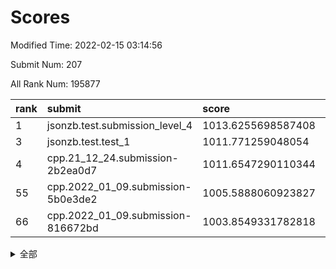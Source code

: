 # Scores

Modified Time: 2022-02-15 03:14:56

Submit Num: 207

All Rank Num: 195877

| rank |               submit               |       score        |       sigma        | pk_num |
| :--- | :--------------------------------- | :----------------- | :----------------- | :----- |
| 1    | jsonzb.test.submission_level_4     | 1013.6255698587408 | 0.8193294107796353 | 3789   |
| 3    | jsonzb.test.test_1                 | 1011.771259048054  | 0.7958671968571505 | 3785   |
| 4    | cpp.21_12_24.submission-2b2ea0d7   | 1011.6547290110344 | 0.772492131018633  | 3784   |
| 55   | cpp.2022_01_09.submission-5b0e3de2 | 1005.5888060923827 | 0.7135641926349852 | 3787   |
| 66   | cpp.2022_01_09.submission-816672bd | 1003.8549331782818 | 0.7078018566433533 | 3784   |


<details>
<summary>全部</summary>

| rank |                 submit                 |       score        |       sigma        | pk_num |
| :--- | :------------------------------------- | :----------------- | :----------------- | :----- |
| 1    | jsonzb.test.submission_level_4         | 1013.6255698587408 | 0.8193294107796353 | 3789   |
| 2    | gobigger.level_3.submission_level_3_14 | 1012.3050569252098 | 0.793897422165039  | 3786   |
| 3    | jsonzb.test.test_1                     | 1011.771259048054  | 0.7958671968571505 | 3785   |
| 4    | cpp.21_12_24.submission-2b2ea0d7       | 1011.6547290110344 | 0.772492131018633  | 3784   |
| 5    | gobigger.level_3.submission_level_3_37 | 1011.2038408671344 | 0.7647750745239451 | 3784   |
| 6    | gobigger.level_3.submission_level_3_38 | 1011.0828231980742 | 0.7741231017729635 | 3786   |
| 7    | gobigger.level_3.submission_level_3_7  | 1010.9957444992974 | 0.7761242935155941 | 3781   |
| 8    | gobigger.level_3.submission_level_3_48 | 1010.9520943598146 | 0.7597949040686085 | 3787   |
| 9    | gobigger.level_3.submission_level_3_42 | 1010.947756646475  | 0.7810190802368896 | 3787   |
| 10   | gobigger.level_3.submission_level_3_30 | 1010.8193295275586 | 0.7624388161567665 | 3789   |
| 11   | gobigger.level_3.submission_level_3_44 | 1010.6919173087387 | 0.7516295701230409 | 3784   |
| 12   | gobigger.level_3.submission_level_3_27 | 1010.6878482751048 | 0.7759458379478489 | 3788   |
| 13   | gobigger.level_3.submission_level_3_40 | 1010.6244610087178 | 0.7853405534932565 | 3789   |
| 14   | gobigger.level_3.submission_level_3_20 | 1010.534299882016  | 0.7589206523713001 | 3786   |
| 15   | gobigger.level_3.submission_level_3_47 | 1010.4873697249612 | 0.736252447321129  | 3785   |
| 16   | gobigger.level_3.submission_level_3_4  | 1010.4454601429704 | 0.7785805194962252 | 3784   |
| 17   | gobigger.level_3.submission_level_3_2  | 1010.3195673044152 | 0.7694272648834062 | 3788   |
| 18   | gobigger.level_3.submission_level_3_8  | 1010.2709684465051 | 0.7556802999366214 | 3783   |
| 19   | gobigger.level_3.submission_level_3_13 | 1010.1338306898132 | 0.7734835564606162 | 3789   |
| 20   | gobigger.level_3.submission_level_3_19 | 1010.0262224923888 | 0.737589383885233  | 3786   |
| 21   | gobigger.level_3.submission_level_3_23 | 1009.9945867726386 | 0.7592307968794865 | 3783   |
| 22   | gobigger.level_3.submission_level_3_32 | 1009.9717812526443 | 0.7475249550338797 | 3787   |
| 23   | gobigger.level_3.submission_level_3_26 | 1009.8649318154656 | 0.7683586453189297 | 3784   |
| 24   | gobigger.level_3.submission_level_3_18 | 1009.8465997379835 | 0.7703519730902454 | 3788   |
| 25   | gobigger.level_3.submission_level_3_16 | 1009.7290009475233 | 0.771445363112535  | 3786   |
| 26   | gobigger.level_3.submission_level_3_25 | 1009.7139624037085 | 0.7405781242797268 | 3782   |
| 27   | gobigger.level_3.submission_level_3_11 | 1009.6562156981963 | 0.7492231066273723 | 3785   |
| 28   | gobigger.level_3.submission_level_3_34 | 1009.633422331491  | 0.7468453251413275 | 3780   |
| 29   | gobigger.level_3.submission_level_3_45 | 1009.625179814364  | 0.7524836383303103 | 3786   |
| 30   | gobigger.level_3.submission_level_3_22 | 1009.5930320065697 | 0.7595794264252911 | 3784   |
| 31   | gobigger.level_3.submission_level_3_41 | 1009.5878035958739 | 0.7544553810368864 | 3789   |
| 32   | gobigger.level_3.submission_level_3_21 | 1009.5470047791827 | 0.7439384851242292 | 3786   |
| 33   | gobigger.level_3.submission_level_3_35 | 1009.5099722296985 | 0.7415495909137406 | 3784   |
| 34   | gobigger.level_3.submission_level_3_17 | 1009.4726586853219 | 0.7569176971043152 | 3786   |
| 35   | gobigger.level_3.submission_level_3_10 | 1009.455079970198  | 0.7334767886230268 | 3788   |
| 36   | gobigger.level_3.submission_level_3_6  | 1009.4052308247611 | 0.7671613476010383 | 3790   |
| 37   | gobigger.level_3.submission_level_3_31 | 1009.4036802298044 | 0.7474609881808881 | 3783   |
| 38   | gobigger.level_3.submission_level_3_49 | 1009.3383427236346 | 0.7593223390724899 | 3783   |
| 39   | gobigger.level_3.submission_level_3_12 | 1009.3339248193448 | 0.7666495438394477 | 3789   |
| 40   | gobigger.level_3.submission_level_3_0  | 1009.315590227398  | 0.7628259901908062 | 3786   |
| 41   | gobigger.level_3.submission_level_3_46 | 1009.3119553493251 | 0.7576186588296141 | 3779   |
| 42   | gobigger.level_3.submission_level_3_9  | 1009.2292253227674 | 0.753712735501159  | 3777   |
| 43   | gobigger.level_3.submission_level_3_29 | 1009.1898714214266 | 0.7616610039563626 | 3780   |
| 44   | gobigger.level_3.submission_level_3_28 | 1009.1692212556668 | 0.7585752269714267 | 3785   |
| 45   | gobigger.level_3.submission_level_3_33 | 1009.1662964083536 | 0.7491887756048807 | 3784   |
| 46   | gobigger.level_3.submission_level_3_24 | 1009.1655147425328 | 0.7460927166041471 | 3784   |
| 47   | gobigger.level_3.submission_level_3_36 | 1009.144058919567  | 0.7614636072352416 | 3786   |
| 48   | gobigger.level_3.submission_level_3_39 | 1009.0927135986644 | 0.7315598253455933 | 3784   |
| 49   | gobigger.level_3.submission_level_3_1  | 1008.9567298913947 | 0.7349867459108603 | 3783   |
| 50   | gobigger.level_3.submission_level_3_5  | 1008.8814086007116 | 0.761719564349912  | 3785   |
| 51   | gobigger.level_3.submission_level_3_3  | 1008.4512473551259 | 0.7415976485261253 | 3783   |
| 52   | gobigger.level_3.submission_level_3_15 | 1008.4366421673449 | 0.7392528020227875 | 3791   |
| 53   | gobigger.level_3.submission_level_3_43 | 1008.2024908833237 | 0.7400791401769453 | 3787   |
| 54   | gobigger.level_1.submission_level_1_23 | 1005.7299240315614 | 0.7324194858561749 | 3786   |
| 55   | cpp.2022_01_09.submission-5b0e3de2     | 1005.5888060923827 | 0.7135641926349852 | 3787   |
| 56   | gobigger.level_1.submission_level_1_21 | 1005.0533437940595 | 0.7288084873147057 | 3792   |
| 57   | gobigger.level_1.submission_level_1_29 | 1004.5943489933974 | 0.7121383996210214 | 3784   |
| 58   | gobigger.level_1.submission_level_1_35 | 1004.2809078635863 | 0.7216642207088596 | 3779   |
| 59   | gobigger.level_1.submission_level_1_22 | 1004.127907977267  | 0.7129973118744214 | 3791   |
| 60   | gobigger.level_1.submission_level_1_25 | 1004.0282175308423 | 0.7163996741651456 | 3788   |
| 61   | gobigger.level_1.submission_level_1_44 | 1003.993944608689  | 0.7119532119532413 | 3784   |
| 62   | gobigger.level_1.submission_level_1_14 | 1003.9901951839938 | 0.7202073132521887 | 3780   |
| 63   | gobigger.level_1.submission_level_1_11 | 1003.9592940672715 | 0.7174514371913361 | 3786   |
| 64   | gobigger.level_1.submission_level_1_41 | 1003.9447659377463 | 0.7107586909210231 | 3785   |
| 65   | gobigger.level_1.submission_level_1_13 | 1003.9172380721848 | 0.7151622888629886 | 3786   |
| 66   | cpp.2022_01_09.submission-816672bd     | 1003.8549331782818 | 0.7078018566433533 | 3784   |
| 67   | gobigger.level_1.submission_level_1_19 | 1003.7090332287316 | 0.7149218782476751 | 3781   |
| 68   | gobigger.level_1.submission_level_1_10 | 1003.6578512508173 | 0.698833513866517  | 3787   |
| 69   | gobigger.level_1.submission_level_1_49 | 1003.6430882397578 | 0.7336984217939603 | 3787   |
| 70   | gobigger.level_1.submission_level_1_8  | 1003.5998106614181 | 0.7166536046088006 | 3781   |
| 71   | gobigger.level_1.submission_level_1_12 | 1003.5662874556091 | 0.7117856546425705 | 3787   |
| 72   | gobigger.level_1.submission_level_1_45 | 1003.5435011877712 | 0.7149596335692181 | 3781   |
| 73   | gobigger.level_1.submission_level_1_6  | 1003.5330512072073 | 0.7182320467212913 | 3780   |
| 74   | gobigger.level_1.submission_level_1_28 | 1003.4881908813172 | 0.7194582982768509 | 3789   |
| 75   | gobigger.level_1.submission_level_1_48 | 1003.3618412897589 | 0.7117545186546679 | 3785   |
| 76   | gobigger.level_1.submission_level_1_5  | 1003.2830650664974 | 0.7063646413594993 | 3784   |
| 77   | gobigger.level_1.submission_level_1_43 | 1003.2338056667372 | 0.7102437259819808 | 3782   |
| 78   | gobigger.level_1.submission_level_1_46 | 1003.2283544344137 | 0.7129110634279022 | 3786   |
| 79   | gobigger.level_1.submission_level_1_20 | 1003.142471403283  | 0.7183453411996908 | 3787   |
| 80   | gobigger.level_1.submission_level_1_39 | 1003.0894216605825 | 0.7263716736176947 | 3788   |
| 81   | gobigger.level_1.submission_level_1_30 | 1003.0274065167488 | 0.7081580461016882 | 3784   |
| 82   | gobigger.level_1.submission_level_1_1  | 1003.0185650453019 | 0.7081810135865371 | 3781   |
| 83   | gobigger.level_1.submission_level_1_3  | 1003.0102559149891 | 0.7118182260433096 | 3788   |
| 84   | gobigger.level_1.submission_level_1_16 | 1002.9044218254862 | 0.7196531565497293 | 3787   |
| 85   | gobigger.level_1.submission_level_1_33 | 1002.8412475882049 | 0.7223479153589004 | 3783   |
| 86   | gobigger.level_1.submission_level_1_36 | 1002.6894370125601 | 0.7186462291927642 | 3781   |
| 87   | gobigger.level_1.submission_level_1_31 | 1002.6430391866625 | 0.6992506535597086 | 3786   |
| 88   | gobigger.level_1.submission_level_1_0  | 1002.6348806969476 | 0.706038866465651  | 3787   |
| 89   | gobigger.level_1.submission_level_1_9  | 1002.6060686806239 | 0.7090787092870422 | 3780   |
| 90   | gobigger.level_1.submission_level_1_37 | 1002.6023531452447 | 0.7216681573240469 | 3780   |
| 91   | gobigger.level_1.submission_level_1_26 | 1002.5917822974853 | 0.7204596169694141 | 3784   |
| 92   | gobigger.level_1.submission_level_1_17 | 1002.5540756684146 | 0.7069401966466515 | 3791   |
| 93   | gobigger.level_1.submission_level_1_15 | 1002.5382718359818 | 0.7140254655549305 | 3786   |
| 94   | gobigger.level_1.submission_level_1_2  | 1002.3880902219619 | 0.700551252458702  | 3784   |
| 95   | gobigger.level_1.submission_level_1_18 | 1002.3799925146938 | 0.7155781325965953 | 3783   |
| 96   | gobigger.level_1.submission_level_1_32 | 1002.3764337120865 | 0.718287405308235  | 3787   |
| 97   | gobigger.level_1.submission_level_1_34 | 1002.3764112773556 | 0.7139975577708182 | 3785   |
| 98   | gobigger.level_1.submission_level_1_40 | 1002.3174030679888 | 0.7076379508936231 | 3786   |
| 99   | gobigger.level_1.submission_level_1_7  | 1002.2316046249578 | 0.7012723374111944 | 3782   |
| 100  | gobigger.level_1.submission_level_1_42 | 1002.1961569965032 | 0.7126071672672744 | 3787   |
| 101  | gobigger.level_1.submission_level_1_38 | 1002.1872141877332 | 0.7104447401543654 | 3786   |
| 102  | gobigger.level_1.submission_level_1_47 | 1001.9907483682168 | 0.7040887285403783 | 3784   |
| 103  | gobigger.level_1.submission_level_1_24 | 1001.9679400494739 | 0.7102439308891063 | 3787   |
| 104  | gobigger.level_1.submission_level_1_27 | 1001.8571514061771 | 0.705672933095558  | 3786   |
| 105  | gobigger.level_1.submission_level_1_4  | 1001.5589412795216 | 0.7148411489877582 | 3780   |
| 106  | gobigger.random.submission_random_47   | 997.5203416225642  | 0.7118489057411981 | 3788   |
| 107  | gobigger.random.submission_random_21   | 997.4294662334427  | 0.7143107308749218 | 3780   |
| 108  | gobigger.random.submission_random_29   | 997.4000008466828  | 0.7037370796869784 | 3788   |
| 109  | gobigger.random.submission_random_28   | 997.0486955271545  | 0.7073175010665071 | 3783   |
| 110  | gobigger.random.submission_random_15   | 997.0485562695486  | 0.703900444279261  | 3785   |
| 111  | gobigger.random.submission_random_18   | 996.9844563691406  | 0.7133751127385989 | 3782   |
| 112  | gobigger.random.submission_random_35   | 996.9819856538661  | 0.7167677771369729 | 3783   |
| 113  | gobigger.random.submission_random_42   | 996.9169341036076  | 0.7189547503254101 | 3791   |
| 114  | gobigger.random.submission_random_7    | 996.7791492888715  | 0.7129447512687674 | 3788   |
| 115  | gobigger.random.submission_random_13   | 996.7245197370245  | 0.707380574047829  | 3785   |
| 116  | gobigger.random.submission_random_39   | 996.6396672014413  | 0.7008084261904874 | 3786   |
| 117  | gobigger.random.submission_random_17   | 996.5491077698058  | 0.7209554440212873 | 3784   |
| 118  | gobigger.random.submission_random_12   | 996.5266673810088  | 0.7119943832774212 | 3787   |
| 119  | gobigger.random.submission_random_14   | 996.484110663077   | 0.7151474987981349 | 3783   |
| 120  | gobigger.random.submission_random_37   | 996.4627918865641  | 0.7049576675915789 | 3781   |
| 121  | gobigger.random.submission_random_6    | 996.3602809550201  | 0.7096904508757884 | 3786   |
| 122  | gobigger.random.submission_random_48   | 996.30799662517    | 0.700546624751821  | 3780   |
| 123  | gobigger.random.submission_random_0    | 996.2036366857449  | 0.7198404903500086 | 3787   |
| 124  | gobigger.random.submission_random_5    | 996.200462008437   | 0.704168283546573  | 3790   |
| 125  | gobigger.random.submission_random_31   | 996.117092434578   | 0.70281533854793   | 3786   |
| 126  | gobigger.random.submission_random_2    | 996.1111981249558  | 0.7108123445307399 | 3783   |
| 127  | gobigger.random.submission_random_26   | 996.0952467691494  | 0.7047423531366654 | 3785   |
| 128  | gobigger.random.submission_random_33   | 996.0596509252599  | 0.7056105384863457 | 3785   |
| 129  | gobigger.random.submission_random_45   | 996.0378853749016  | 0.7050843025978865 | 3789   |
| 130  | gobigger.random.submission_random_8    | 996.0230404156162  | 0.7194823390491385 | 3787   |
| 131  | gobigger.random.submission_random_34   | 995.9554990628375  | 0.7201153157245167 | 3789   |
| 132  | gobigger.random.submission_random_27   | 995.9551205075333  | 0.7154591567569594 | 3784   |
| 133  | gobigger.random.submission_random_11   | 995.9228928387556  | 0.6948071034067216 | 3782   |
| 134  | gobigger.random.submission_random_1    | 995.9093513190119  | 0.6998440334282002 | 3786   |
| 135  | gobigger.random.submission_random_24   | 995.840070857793   | 0.7140772603643718 | 3782   |
| 136  | gobigger.random.submission_random_32   | 995.8340234929609  | 0.7055863975495817 | 3783   |
| 137  | gobigger.random.submission_random_38   | 995.8100412845779  | 0.710190790771991  | 3782   |
| 138  | gobigger.random.submission_random_23   | 995.7721157547435  | 0.7036733547545556 | 3785   |
| 139  | gobigger.random.submission_random_16   | 995.7486480503172  | 0.7111408773828231 | 3787   |
| 140  | gobigger.random.submission_random_10   | 995.7141527936981  | 0.7062919743566469 | 3789   |
| 141  | gobigger.random.submission_random_44   | 995.653015895001   | 0.7135969649539414 | 3781   |
| 142  | gobigger.random.submission_random_30   | 995.6302688593943  | 0.7095063775507655 | 3786   |
| 143  | gobigger.random.submission_random_49   | 995.5884153148648  | 0.6997394052010348 | 3788   |
| 144  | gobigger.random.submission_random_22   | 995.5636549728578  | 0.7125586148041434 | 3779   |
| 145  | gobigger.random.submission_random_9    | 995.5553306503756  | 0.7160682517959825 | 3784   |
| 146  | gobigger.random.submission_random_19   | 995.527668531266   | 0.7159627441153499 | 3786   |
| 147  | gobigger.random.submission_random_4    | 995.4643627771445  | 0.7060729279087508 | 3781   |
| 148  | gobigger.random.submission_random_43   | 995.4620458219963  | 0.7068072147005457 | 3778   |
| 149  | gobigger.random.submission_random_25   | 995.4307122080265  | 0.7086207005673567 | 3788   |
| 150  | gobigger.random.submission_random_41   | 995.2828491696847  | 0.71431864276903   | 3787   |
| 151  | gobigger.random.submission_random_3    | 995.2569067746733  | 0.7214258031593817 | 3785   |
| 152  | gobigger.random.submission_random_46   | 995.2561845446327  | 0.7178383554782491 | 3782   |
| 153  | gobigger.random.submission_random_20   | 995.177063075776   | 0.7121361743921218 | 3786   |
| 154  | gobigger.level_2.submission_level_2_6  | 995.1761587047747  | 0.718775938831034  | 3786   |
| 155  | gobigger.random.submission_random_40   | 995.1568578224326  | 0.7133966186007583 | 3790   |
| 156  | gobigger.random.submission_random_36   | 994.8935009953299  | 0.7060187459854177 | 3788   |
| 157  | gobigger.level_2.submission_level_2_46 | 994.1828683402234  | 0.7181759065070612 | 3784   |
| 158  | gobigger.level_2.submission_level_2_34 | 994.1150160571647  | 0.7437354427957272 | 3785   |
| 159  | gobigger.level_2.submission_level_2_48 | 993.8537275724909  | 0.7384912517429904 | 3784   |
| 160  | gobigger.level_2.submission_level_2_2  | 993.7522360224835  | 0.7273747688889225 | 3787   |
| 161  | gobigger.level_2.submission_level_2_33 | 993.5186288249038  | 0.7457983151523999 | 3785   |
| 162  | gobigger.level_2.submission_level_2_38 | 993.3916863512338  | 0.7330656283094096 | 3788   |
| 163  | gobigger.level_2.submission_level_2_19 | 993.3550571393188  | 0.7186149458650035 | 3785   |
| 164  | gobigger.level_2.submission_level_2_36 | 993.3029725322788  | 0.7341883002071983 | 3790   |
| 165  | gobigger.level_2.submission_level_2_42 | 993.2895774232118  | 0.7562255198524984 | 3787   |
| 166  | gobigger.level_2.submission_level_2_5  | 993.1034329745122  | 0.7500855490469465 | 3780   |
| 167  | gobigger.level_2.submission_level_2_14 | 993.0396382126229  | 0.7295253912550624 | 3785   |
| 168  | gobigger.level_2.submission_level_2_39 | 992.8219856669247  | 0.7231497779556272 | 3786   |
| 169  | gobigger.level_2.submission_level_2_37 | 992.8004488853251  | 0.7366625250820733 | 3785   |
| 170  | gobigger.level_2.submission_level_2_7  | 992.7868903797375  | 0.7285140307541327 | 3789   |
| 171  | gobigger.level_2.submission_level_2_8  | 992.76300726023    | 0.7324600807234758 | 3781   |
| 172  | gobigger.level_2.submission_level_2_21 | 992.7623056376863  | 0.7365168537091031 | 3777   |
| 173  | gobigger.level_2.submission_level_2_47 | 992.7394655054854  | 0.734984368936831  | 3789   |
| 174  | gobigger.level_2.submission_level_2_1  | 992.6468966055578  | 0.7353256143565333 | 3783   |
| 175  | gobigger.level_2.submission_level_2_35 | 992.6052953849744  | 0.7502996583154856 | 3784   |
| 176  | gobigger.level_2.submission_level_2_27 | 992.5666024217452  | 0.7370891218284854 | 3783   |
| 177  | gobigger.level_2.submission_level_2_23 | 992.4769640090346  | 0.728016958206081  | 3786   |
| 178  | gobigger.level_2.submission_level_2_4  | 992.4749684713461  | 0.7538483311610588 | 3785   |
| 179  | gobigger.level_2.submission_level_2_29 | 992.3855989734491  | 0.7658116381824699 | 3783   |
| 180  | gobigger.level_2.submission_level_2_13 | 992.2420167241231  | 0.7714279217705703 | 3790   |
| 181  | gobigger.level_2.submission_level_2_26 | 992.1989639147374  | 0.7349113220695254 | 3784   |
| 182  | gobigger.level_2.submission_level_2_28 | 992.1127209585027  | 0.7735376424242485 | 3788   |
| 183  | gobigger.level_2.submission_level_2_24 | 992.0804506091508  | 0.7749823750470725 | 3785   |
| 184  | gobigger.level_2.submission_level_2_43 | 992.0231590951572  | 0.7291287667276304 | 3789   |
| 185  | gobigger.level_2.submission_level_2_11 | 991.9835711830997  | 0.7313257523221748 | 3786   |
| 186  | gobigger.level_2.submission_level_2_9  | 991.9332095887688  | 0.7439017288199232 | 3782   |
| 187  | gobigger.level_2.submission_level_2_30 | 991.7541164934329  | 0.7544859034566723 | 3783   |
| 188  | gobigger.level_2.submission_level_2_31 | 991.6332430171376  | 0.7532239743616413 | 3788   |
| 189  | gobigger.level_2.submission_level_2_15 | 991.61681052096    | 0.7623062762462707 | 3781   |
| 190  | gobigger.level_2.submission_level_2_16 | 991.6034056459147  | 0.7635586437448532 | 3788   |
| 191  | gobigger.level_2.submission_level_2_44 | 991.5833543073188  | 0.7549553965680494 | 3785   |
| 192  | gobigger.level_2.submission_level_2_10 | 991.552795912711   | 0.7542988281650707 | 3787   |
| 193  | gobigger.level_2.submission_level_2_12 | 991.4977272460691  | 0.7648799739385186 | 3787   |
| 194  | gobigger.level_2.submission_level_2_3  | 991.4482626360254  | 0.7544782524288479 | 3781   |
| 195  | gobigger.level_2.submission_level_2_20 | 991.4302544272247  | 0.7616696650860899 | 3782   |
| 196  | gobigger.level_2.submission_level_2_49 | 991.2956167601393  | 0.7513501097868635 | 3784   |
| 197  | gobigger.level_2.submission_level_2_18 | 991.2431129315593  | 0.7432710696170339 | 3786   |
| 198  | gobigger.level_2.submission_level_2_17 | 991.2178326805856  | 0.7621296293384935 | 3789   |
| 199  | gobigger.level_2.submission_level_2_0  | 991.0744683557423  | 0.7668951900701908 | 3786   |
| 200  | gobigger.level_2.submission_level_2_45 | 990.632141298619   | 0.7818618642200923 | 3786   |
| 201  | gobigger.level_2.submission_level_2_25 | 990.5819284273849  | 0.7661295089844682 | 3785   |
| 202  | gobigger.level_2.submission_level_2_40 | 990.3960075135558  | 0.7669482168420705 | 3785   |
| 203  | gobigger.level_2.submission_level_2_22 | 990.2583087035412  | 0.7529350584685858 | 3786   |
| 204  | gobigger.level_2.submission_level_2_32 | 990.0955783423348  | 0.7657426876991673 | 3787   |
| 205  | gobigger.level_2.submission_level_2_41 | 989.6876670144505  | 0.7640324661200633 | 3792   |
| 206  | gobigger.none.submission_none_0        | 977.1810419346347  | 1.4229989699453964 | 3782   |
| 207  | gobigger.none.submission_none_1        | 976.1030126808901  | 1.3847497118211956 | 3781   |

</details>